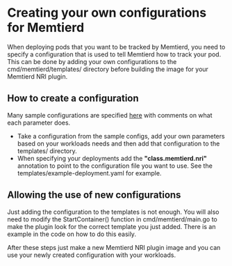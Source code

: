 # Creating your own configurations for Memtierd

When deploying pods that you want to be tracked by Memtierd, you need to specify a configuration that is used to tell Memtierd how to track your pod. This can be done by adding your own configurations to the cmd/memtierd/templates/ directory before building the image for your Memtierd NRI plugin.

## How to create a configuration

Many sample configurations are specified [here](https://github.com/intel/memtierd/tree/main/sample-configs) with comments on what each parameter does.

- Take a configuration from the sample configs, add your own parameters based on your workloads needs and then add that configuration to the templates/ directory.
- When specifying your deployments add the <b>"class.memtierd.nri"</b> annotation to point to the configuration file you want to use. See the templates/example-deployment.yaml for example.

## Allowing the use of new configurations

Just adding the configuration to the templates is not enough. You will also need to modify the StartContainer() function in cmd/memtierd/main.go to make the plugin look for the correct template you just added. There is an example in the code on how to do this easily.

After these steps just make a new Memtierd NRI plugin image and you can use your newly created configuration with your workloads.
